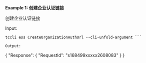 **Example 1: 创建企业认证链接**

创建企业认证链接

Input: 

```
tccli ess CreateOrganizationAuthUrl --cli-unfold-argument ```

Output: 
```
{
    "Response": {
        "RequestId": "s168499xxxxx2608083"
    }
}
```

